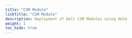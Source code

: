```yaml
---
title: "CSM Module"
linkTitle: "CSM Module"
description: Deployment of Dell CSM Modules using Helm
weight: 1
toc_hide: true
--- 
```

